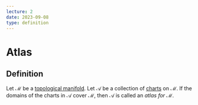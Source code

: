 ```yaml
---
lecture: 2
date: 2023-09-08
type: definition
---
```

# Atlas
## Definition
Let $\mathcal{M}$ be a [topological manifold](topological_manifold). Let $\mathscr{A}$ be a collection of [charts](chart) on $\mathcal{M}$. If the domains of the charts in $\mathscr{A}$ cover $\mathcal{M}$, then $\mathscr{A}$ is called an *atlas for $\mathcal{M}$*.
